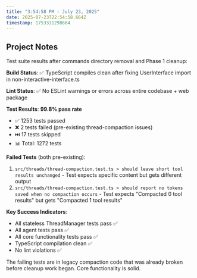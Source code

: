 ```yaml
---
title: "3:54:58 PM - July 23, 2025"
date: 2025-07-23T22:54:58.664Z
timestamp: 1753311298664
---
```


## Project Notes

Test suite results after commands directory removal and Phase 1 cleanup:

**Build Status**: ✅ TypeScript compiles clean after fixing UserInterface import in non-interactive-interface.ts

**Lint Status**: ✅ No ESLint warnings or errors across entire codebase + web package

**Test Results**: **99.8% pass rate**
- ✅ 1253 tests passed
- ❌ 2 tests failed (pre-existing thread-compaction issues)  
- ⏭️ 17 tests skipped
- 📊 Total: 1272 tests

**Failed Tests** (both pre-existing):
1. `src/threads/thread-compaction.test.ts > should leave short tool results unchanged` - Test expects specific content but gets different output
2. `src/threads/thread-compaction.test.ts > should report no tokens saved when no compaction occurs` - Test expects "Compacted 0 tool results" but gets "Compacted 1 tool results"

**Key Success Indicators**:
- All stateless ThreadManager tests pass ✅
- All agent tests pass ✅  
- All core functionality tests pass ✅
- TypeScript compilation clean ✅
- No lint violations ✅

The failing tests are in legacy compaction code that was already broken before cleanup work began. Core functionality is solid.
